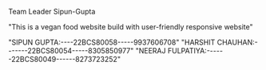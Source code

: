 Team Leader
Sipun-Gupta
 
 "This is a vegan food website build with user-friendly responsive website"
 
 
"SIPUN GUPTA:----22BCS80058-----9937606708"
"HARSHIT CHAUHAN:-------22BCS80054-----8305850977"
"NEERAJ FULPATIYA:------22BCS80049------8273723252"
